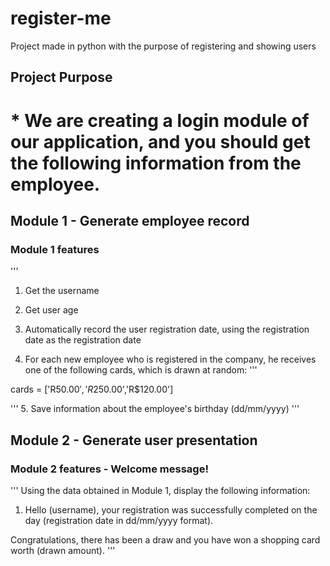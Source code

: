 # register-me
Project made in python with the purpose of registering and showing users

## Project Purpose

# * We are creating a login module of our application, and you should get the following information from the employee.

## Module 1 - Generate employee record

### Module 1 features
'''

1. Get the username

2. Get user age

3. Automatically record the user registration date, using the registration date as the registration date

4. For each new employee who is registered in the company, he receives one of the following cards, which is drawn at random:
'''

cards = ['R$50.00','R$250.00','R$120.00']

'''
5. Save information about the employee's birthday (dd/mm/yyyy)
'''

## Module 2 - Generate user presentation

### Module 2 features - Welcome message!
'''
Using the data obtained in Module 1, display the following information:

1. Hello (username), your registration was successfully completed on the day (registration date in dd/mm/yyyy format).

Congratulations, there has been a draw and you have won a shopping card worth (drawn amount).
'''
